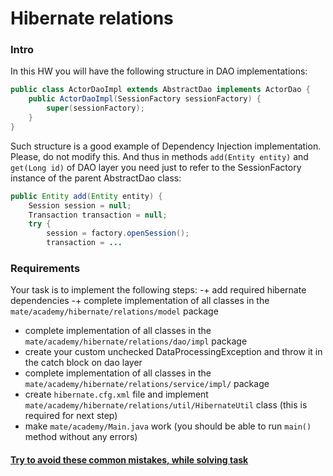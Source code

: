 # Hibernate relations

### Intro

In this HW you will have the following structure in DAO implementations:
```java
public class ActorDaoImpl extends AbstractDao implements ActorDao {
    public ActorDaoImpl(SessionFactory sessionFactory) {
        super(sessionFactory);
    }
}
```
Such structure is a good example of Dependency Injection implementation. Please, do not modify this.
And thus in methods `add(Entity entity)` and `get(Long id)` of DAO layer you need just to refer to the SessionFactory
instance of the parent AbstractDao class:

```java
public Entity add(Entity entity) {
    Session session = null;
    Transaction transaction = null;
    try {
        session = factory.openSession();
        transaction = ...
```

### Requirements

Your task is to implement the following steps:
-+ add required hibernate dependencies
-+ complete implementation of all classes in the `mate/academy/hibernate/relations/model` package
- complete implementation of all classes in the `mate/academy/hibernate/relations/dao/impl` package
- create your custom unchecked DataProcessingException and throw it in the catch block on dao layer
- complete implementation of all classes in the `mate/academy/hibernate/relations/service/impl/` package
- create `hibernate.cfg.xml` file and implement `mate/academy/hibernate/relations/util/HibernateUtil` class (this is required for next step)
- make `mate/academy/Main.java` work (you should be able to run `main()` method without any errors)

#### [Try to avoid these common mistakes, while solving task](https://mate-academy.github.io/jv-program-common-mistakes/hibernate/relations/relations_checklist)
